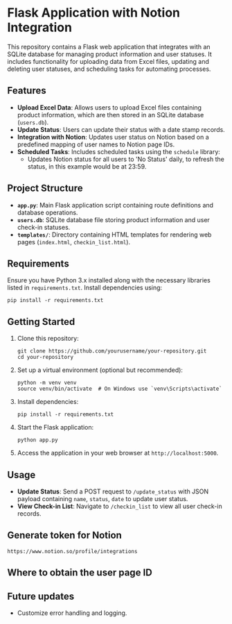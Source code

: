 
# Flask Application with Notion Integration

This repository contains a Flask web application that integrates with an SQLite database for managing product information and user statuses. It includes functionality for uploading data from Excel files, updating and deleting user statuses, and scheduling tasks for automating processes.

## Features

- **Upload Excel Data**: Allows users to upload Excel files containing product information, which are then stored in an SQLite database (`users.db`).
- **Update Status**: Users can update their status with a date stamp records.
- **Integration with Notion**: Updates user status on Notion based on a predefined mapping of user names to Notion page IDs.
- **Scheduled Tasks**: Includes scheduled tasks using the `schedule` library:
  - Updates Notion status for all users to 'No Status' daily, to refresh the status, in this example would be at 23:59.

## Project Structure

- **`app.py`**: Main Flask application script containing route definitions and database operations.
- **`users.db`**: SQLite database file storing product information and user check-in statuses.
- **`templates/`**: Directory containing HTML templates for rendering web pages (`index.html`, `checkin_list.html`).

## Requirements

Ensure you have Python 3.x installed along with the necessary libraries listed in `requirements.txt`. Install dependencies using:

```
pip install -r requirements.txt
```

## Getting Started

1. Clone this repository:

   ```
   git clone https://github.com/yourusername/your-repository.git
   cd your-repository
   ```

2. Set up a virtual environment (optional but recommended):

   ```
   python -m venv venv
   source venv/bin/activate  # On Windows use `venv\Scripts\activate`
   ```

3. Install dependencies:

   ```
   pip install -r requirements.txt
   ```

4. Start the Flask application:

   ```
   python app.py
   ```

5. Access the application in your web browser at `http://localhost:5000`.

## Usage

- **Update Status**: Send a POST request to `/update_status` with JSON payload containing `name`, `status`, `date` to update user status.
- **View Check-in List**: Navigate to `/checkin_list` to view all user check-in records.

## Generate token for Notion
    https://www.notion.so/profile/integrations 

## Where to obtain the user page ID





## Future updates

- Customize error handling and logging.

